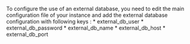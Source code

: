To configure the use of an external database, you need to edit the main
configuration file of your instance and add the external database
configuration with following keys : \* external_db_user \*
external_db_password \* external_db_name \* external_db_host \*
external_db_port
